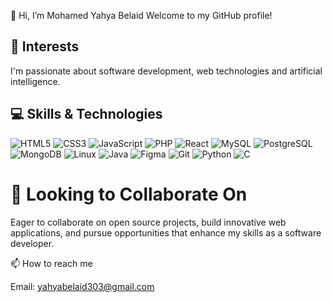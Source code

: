 👋 Hi, I’m Mohamed Yahya Belaid
Welcome to my GitHub profile!
## 👀 Interests
I'm passionate about software development, web technologies and artificial intelligence.
## 💻 Skills & Technologies

![HTML5](https://cdn.jsdelivr.net/gh/devicons/devicon/icons/html5/html5-original.svg)
![CSS3](https://cdn.jsdelivr.net/gh/devicons/devicon/icons/css3/css3-original.svg)
![JavaScript](https://cdn.jsdelivr.net/gh/devicons/devicon/icons/javascript/javascript-original.svg)
![PHP](https://cdn.jsdelivr.net/gh/devicons/devicon/icons/php/php-original.svg)
![React](https://cdn.jsdelivr.net/gh/devicons/devicon/icons/react/react-original.svg)
![MySQL](https://cdn.jsdelivr.net/gh/devicons/devicon/icons/mysql/mysql-original.svg)
![PostgreSQL](https://cdn.jsdelivr.net/gh/devicons/devicon/icons/postgresql/postgresql-original.svg)
![MongoDB](https://cdn.jsdelivr.net/gh/devicons/devicon/icons/mongodb/mongodb-original.svg)
![Linux](https://cdn.jsdelivr.net/gh/devicons/devicon/icons/linux/linux-original.svg)
![Java](https://cdn.jsdelivr.net/gh/devicons/devicon/icons/java/java-original.svg)
![Figma](https://cdn.jsdelivr.net/gh/devicons/devicon/icons/figma/figma-original.svg)
![Git](https://cdn.jsdelivr.net/gh/devicons/devicon/icons/git/git-original.svg)
![Python](https://cdn.jsdelivr.net/gh/devicons/devicon/icons/python/python-original.svg)
![C](https://cdn.jsdelivr.net/gh/devicons/devicon/icons/c/c-original.svg)

# 🤝 Looking to Collaborate On
  Eager to collaborate on open source projects, build innovative web applications, and pursue opportunities that enhance my skills as a software developer.
  
📫 How to reach me 

  Email: yahyabelaid303@gmail.com
